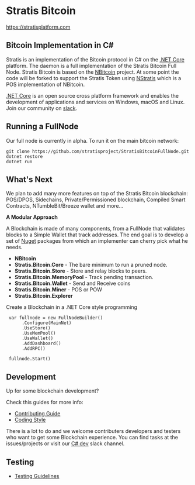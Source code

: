 Stratis Bitcoin
===============

https://stratisplatform.com

Bitcoin Implementation in C#
----------------------------

Stratis is an implementation of the Bitcoin protocol in C# on the [.NET Core](https://dotnet.github.io/) platform.
The daemon is a full implementation of the Stratis Bitcoin Full Node.
Stratis Bitcoin is based on the [NBitcoin](https://github.com/MetacoSA/NBitcoin) project.
At some point the code will be forked to support the Stratis Token using [NStratis](https://github.com/stratisproject/NStratis) which is a POS implementation of NBitcoin.

[.NET Core](https://dotnet.github.io/) is an open source cross platform framework and enables the development of applications and services on Windows, macOS and Linux.
Join our community on [slack](https://stratisplatform.slack.com).

Running a FullNode
------------------

Our full node is currently in alpha. To run it on the main bitcoin network:

```
git clone https://github.com/stratisproject/StratisBitcoinFullNode.git
dotnet restore
dotnet run
```

What's Next
----------

We plan to add many more features on top of the Stratis Bitcoin blockchain:
POS/DPOS, Sidechains, Private/Permissioned blockchain, Compiled Smart Contracts, NTumbleBit/Breeze wallet and more...

**A Modular Approach**

A Blockchain is made of many components, from a FullNode that validates blocks to a Simple Wallet that track addresses.
The end goal is to develop a set of [Nuget](https://en.wikipedia.org/wiki/NuGet) packages from which an implementer can cherry pick what he needs.

* **NBitcoin**
* **Stratis.Bitcoin.Core**  - The bare minimum to run a pruned node.
* **Stratis.Bitcoin.Store** - Store and relay blocks to peers.
* **Stratis.Bitcoin.MemoryPool** - Track pending transaction.
* **Stratis.Bitcoin.Wallet** - Send and Receive coins
* **Stratis.Bitcoin.Miner** - POS or POW
* **Stratis.Bitcoin.Explorer**


Create a Blockchain in a .NET Core style programming
```
 var fullnode = new FullNodeBuilder()
      .Configure(MainNet)
      .UseStore()
      .UseMemPool()
      .UseWallet()
      .AddDashboard()
      .AddRPC()

 fullnode.Start()
```

Development
-----------
Up for some blockchain development?

Check this guides for more info:
* [Contributing Guide](Documentation/contributing.md)
* [Coding Style](Documentation/coding-style.md)

There is a lot to do and we welcome contributers developers and testers who want to get some Blockchain experience.
You can find tasks at the issues/projects or visit our [C# dev](https://stratisplatform.slack.com/messages/csharp_development/) slack channel.

Testing
-------
* [Testing Guidelines](Documentation/testing-guidelines.md)

